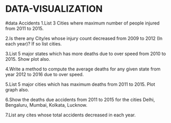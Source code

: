 # DATA-VISUALIZATION

#data
Accidents
1.List 3 Cities where maximum number of people injured from 2011 to 2015.

2.Is there any City/es whose injury count decreased from 2009 to 2012 (In each year)? If so list cities.

3.List 5 major states which has more deaths due to over speed from 2010 to 2015. Show plot also.

4.Write a method to compute the average deaths for any given state from year 2012 to 2016 due to over speed.

5.List 5 major cities which has maximum deaths from 2011 to 2015. Plot graph also.

6.Show the deaths due accidents from 2011 to 2015 for the cities Delhi, Bengaluru, Mumbai, Kolkata, Lucknow.

7.List any cites whose total accidents decreased in each year.

